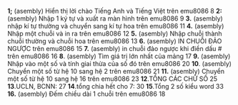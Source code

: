 
**1;** (asembly) Hiển thị lời chào Tiếng Anh và Tiếng Việt trên emu8086	8
**2:** (asembly) Nhập 1 ký tự và xuất ra màn hình trên emu8086	9
**3.** (asembly) nhập kí tự thường và chuyển sang kí tự hoa trên emu8086	11
**4.** (asembly) Nhập một chuỗi và in ra trên emu8086	12
**5.** (asembly) Nhập chuỗi thành chuỗi thường và chuỗi hoa trên emu8086	13
**6.** (asembly) IN CHUỖI ĐẢO NGƯỢC trên emu8086	15
**7.** (asembly) in chuỗi đảo ngược khi điền dấu # trên emu8086	16
**8**. (asembly)  Tìm giá trị lớn nhất của mảng	17
**9.** (asembly)  Nhập vào một số và tính giai thừa của số đó trên emu8086	20
**10**. (asembly)  Chuyển một số từ hệ 10 sang hệ 2 trên emu8086	21
**11.** (asembly)  Chuyển một số từ hệ 10 sang hệ 16 trên emu8086	23
**12**.TỔNG CÁC CHỮ SỐ	25
**13**.UCLN, BCNN:	27
**14**.tổng chia hết cho 7:	30
**15**.Tổng 2 số kiểu word	33
**16.** (asembly)  Đếm chiều dài 1 chuỗi trên emu8086	18
